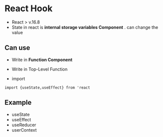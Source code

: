 # React Hook
- React > v.16.8
- State in react is **internal storage variables Component** . can change the value

## Can use

- Write in **Function Component**
- Write in Top-Level Function

- import

```
import {useState,useEffect} from 'react
```

## Example 

- useState
- useEffect
- useReducer
- userContext